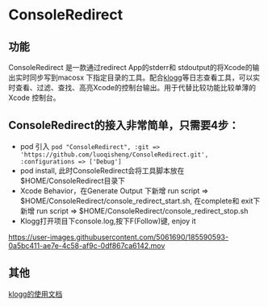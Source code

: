 # ConsoleRedirect
## 功能
ConsoleRedirect 是一款通过redirect App的stderr和 stdoutput的将Xcode的输出实时同步写到macosx 下指定目录的工具。配合[klogg](https://github.com/variar/klogg)等日志查看工具，可以实时查看、过滤、查找、高亮Xcode的控制台输出。用于代替比较功能比较单薄的Xcode 控制台。


## ConsoleRedirect的接入非常简单，只需要4步：

* pod 引入 
`pod "ConsoleRedirect", :git => 'https://github.com/luoqisheng/ConsoleRedirect.git', :configurations => ['Debug']`
* pod install, 此时ConsoleRedirect会将工具脚本放在$HOME/ConsoleRedirect目录下
* Xcode Behavior，在Generate Output 下新增 run script => $HOME/ConsoleRedirect/console_redirect_start.sh, 在complete和 exit下新增 run script => $HOME/ConsoleRedirect/console_redirect_stop.sh
* Klogg打开项目下console.log,按下F(Follow)键, enjoy it


https://user-images.githubusercontent.com/5061690/185590593-0a5bc411-ae7e-4c58-af9c-0df867ca6142.mov

## 其他
[klogg的使用文档](https://github.com/variar/klogg/blob/master/DOCUMENTATION.md)
